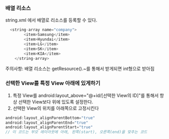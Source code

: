 ### 배열 리소스
string.xml 에서 배열로 리소스를 등록할 수 있다.
```java
  <string-array name="company">
        <item>Samsung</item>
        <item>Hyundai</item>
        <item>LG</item>
        <item>SK</item>
        <item>KIA</item>
    </string-array>
```
주의사항: 배열 리소스는 getResource().~를 통해서 받게되면 int형으로 받아짐  

### 선택한 View를 특정 View 아래에 있게하기 
1. 특정 View를 android:layout_above="@+id/[선택한 View의 ID]"를 통해서 항상 선택한 View보다 위에 있도록 설정한다.
2. 선택한 View의 위치를 아래쪽으로 고정시킨다  
```java
android:layout_alignParentBottom="true"
android:layout_alignParentEnd="true"
android:layout_alignParentStart="true"
// 이 코드는 부모 레이아웃에 아래, 왼쪽(start), 오른쪽(end)을 맞추는 코드
```

